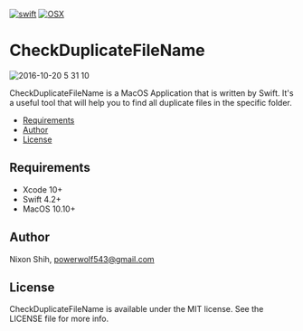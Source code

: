 [![swift](https://img.shields.io/badge/language-swift-red.svg)](https://developer.apple.com/swift/) [![OSX](https://img.shields.io/badge/platform-MacOS-brown.svg)](https://developer.apple.com/swift/)

# CheckDuplicateFileName

![2016-10-20 5 31 10](https://cloud.githubusercontent.com/assets/16394562/19554488/6ca84680-96eb-11e6-899b-1bd5dd29f39a.png)

CheckDuplicateFileName is a MacOS Application that is written by Swift.
It's a useful tool that will help you to find all duplicate files in the specific folder.

- [Requirements](#Requirements)
- [Author](#Author)
- [License](#License)

## Requirements

- Xcode 10+
- Swift 4.2+
- MacOS 10.10+

## Author

Nixon Shih, powerwolf543@gmail.com

## License

CheckDuplicateFileName is available under the MIT license. See the LICENSE file for more info.
